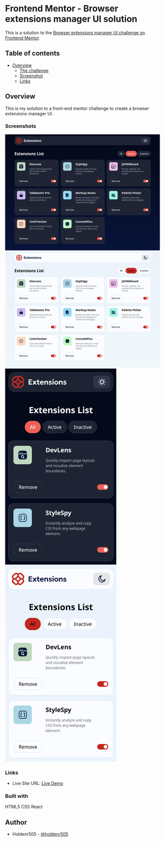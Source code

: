 # Frontend Mentor - Browser extensions manager UI solution

This is a solution to the [Browser extensions manager UI challenge on Frontend Mentor](https://www.frontendmentor.io/challenges/browser-extension-manager-ui-yNZnOfsMAp).

## Table of contents

- [Overview](#overview)
  - [The challenge](#the-challenge)
  - [Screenshot](#screenshot)
  - [Links](#links)

## Overview

This is my solution to a front-end mentor challenge to create
a browser extensions manager UI.

### Screenshots
![Desktop Dark](./screenshots/desktop-dark.png)
![Desktop Light](./screenshots/desktop-light.png)
![Mobile Dark](./screenshots/mobile-dark.png)
![Mobile Light](./screenshots/mobile-light.png)

### Links
- Live Site URL: [Live Demo](https://holdenr505.github.io/Browser-Extensions-Manager-UI)

### Built with
HTML5
CSS
React

## Author
- Holdenr505 - [@holdenr505](https://www.frontendmentor.io/profile/holdenr505)